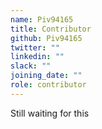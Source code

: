 ```yaml
---
name: Piv94165
title: Contributor
github: Piv94165
twitter: ""
linkedin: ""
slack: ""
joining_date: ""
role: contributor
---
```


Still waiting for this

